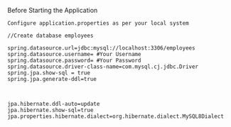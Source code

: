 Before Starting the Application

    Configure application.properties as per your local system

    //Create database employees

    spring.datasource.url=jdbc:mysql://localhost:3306/employees
    spring.datasource.username= #Your Username
    spring.datasource.password= #Your Password
    spring.datasource.driver-class-name=com.mysql.cj.jdbc.Driver
    spring.jpa.show-sql = true
    spring.jpa.generate-ddl=true



    jpa.hibernate.ddl-auto=update
    jpa.hibernate.show-sql=true
    jpa.properties.hibernate.dialect=org.hibernate.dialect.MySQL8Dialect